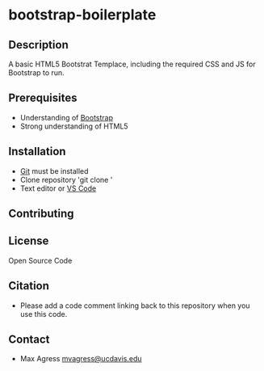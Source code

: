 # bootstrap-boilerplate

## Description
A basic HTML5 Bootstrat Templace, including the required CSS and JS for Bootstrap to run.

## Prerequisites
- Understanding of [Bootstrap](https://getbootstrap.com/)
- Strong understanding of HTML5

## Installation
- [Git](https://git-scm.com/) must be installed
- Clone repository 'git clone <repo>'
- Text editor or [VS Code](https://code.visualstudio.com/)

## Contributing

## License
Open Source Code

## Citation
- Please add a code comment linking back to this repository when you use this code.

## Contact
- Max Agress mvagress@ucdavis.edu